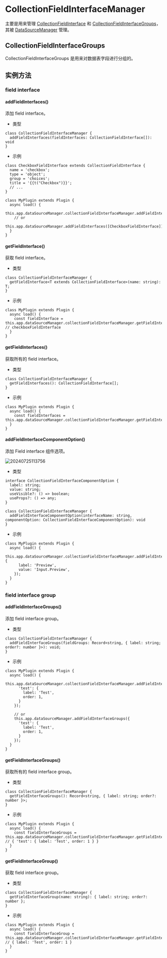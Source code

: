# CollectionFieldInterfaceManager

主要是用来管理 [CollectionFieldInterface](./collection-field-interface.md) 和 [CollectionFieldInterfaceGroups](#collectionfieldinterfacegroups)，其被 [DataSourceManager](./data-source-manager) 管理。


## CollectionFieldInterfaceGroups

CollectionFieldInterfaceGroups 是用来对数据表字段进行分组的。

<!-- ![Field Groups](./images/field-groups.png) -->

## 实例方法

### field interface

#### addFieldInterfaces()

添加 field interface。

- 类型

```tsx | pure
class CollectionFieldInterfaceManager {
  addFieldInterfaces(fieldInterfaces: CollectionFieldInterface[]): void
}
```

- 示例

```tsx | pure
class CheckboxFieldInterface extends CollectionFieldInterface {
  name = 'checkbox';
  type = 'object';
  group = 'choices';
  title = '{{t("Checkbox")}}';
  // ...
}

class MyPlugin extends Plugin {
  async load() {
    this.app.dataSourceManager.collectionFieldInterfaceManager.addFieldInterfaces([CheckboxFieldInterface]);
    // or
    this.app.dataSourceManager.addFieldInterfaces([CheckboxFieldInterface]);
  }
}
```

#### getFieldInterface()

获取 field interface。

- 类型

```tsx | pure
class CollectionFieldInterfaceManager {
  getFieldInterface<T extends CollectionFieldInterface>(name: string): T;
}
```

- 示例

```tsx | pure
class MyPlugin extends Plugin {
  async load() {
    const fieldInterface = this.app.dataSourceManager.collectionFieldInterfaceManager.getFieldInterface('checkbox'); // checkboxFieldInterface
  }
}
```

#### getFieldInterfaces()

获取所有的 field interface。

- 类型

```tsx | pure
class CollectionFieldInterfaceManager {
  getFieldInterfaces(): CollectionFieldInterface[];
}
```

- 示例

```tsx | pure
class MyPlugin extends Plugin {
  async load() {
    const fieldInterfaces = this.app.dataSourceManager.collectionFieldInterfaceManager.getFieldInterfaces();
  }
}
```

#### addFieldInterfaceComponentOption()

添加 Field interface 组件选项。

![20240725113756](https://static-docs.tachybase.com/20240725113756.png)

- 类型

```tsx | pure
interface CollectionFieldInterfaceComponentOption {
  label: string;
  value: string;
  useVisible?: () => boolean;
  useProps?: () => any;
}

class CollectionFieldInterfaceManager {
  addFieldInterfaceComponentOption(interfaceName: string, componentOption: CollectionFieldInterfaceComponentOption): void
}
```

- 示例

```tsx | pure
class MyPlugin extends Plugin {
  async load() {
    this.app.dataSourceManager.collectionFieldInterfaceManager.addFieldInterfaceComponentOption('url', {
      label: 'Preview',
      value: 'Input.Preview',
    });
  }
}
```

### field interface group

#### addFieldInterfaceGroups()

添加 field interface group。

- 类型

```tsx | pure
class CollectionFieldInterfaceManager {
  addFieldInterfaceGroups(fieldGroups: Record<string, { label: string; order?: number }>): void;
}
```

- 示例

```tsx | pure
class MyPlugin extends Plugin {
  async load() {
    this.app.dataSourceManager.collectionFieldInterfaceManager.addFieldInterfaceGroups({
      'test': {
        label: 'Test',
        order: 1,
      }
    });

    // or
    this.app.dataSourceManager.addFieldInterfaceGroups({
      'test': {
        label: 'Test',
        order: 1,
      }
    });
  }
}
```

#### getFieldInterfaceGroups()

获取所有的 field interface group。

- 类型

```tsx | pure
class CollectionFieldInterfaceManager {
  getFieldInterfaceGroups(): Record<string, { label: string; order?: number }>;
}
```

- 示例

```tsx | pure
class MyPlugin extends Plugin {
  async load() {
    const fieldInterfaceGroups = this.app.dataSourceManager.collectionFieldInterfaceManager.getFieldInterfaceGroups(); // { 'test': { label: 'Test', order: 1 } }
  }
}
```

#### getFieldInterfaceGroup()

获取 field interface group。

- 类型

```tsx | pure
class CollectionFieldInterfaceManager {
  getFieldInterfaceGroup(name: string): { label: string; order?: number };
}
```

- 示例

```tsx | pure
class MyPlugin extends Plugin {
  async load() {
    const fieldInterfaceGroup = this.app.dataSourceManager.collectionFieldInterfaceManager.getFieldInterfaceGroup('test'); // { label: 'Test', order: 1 }
  }
}
```
